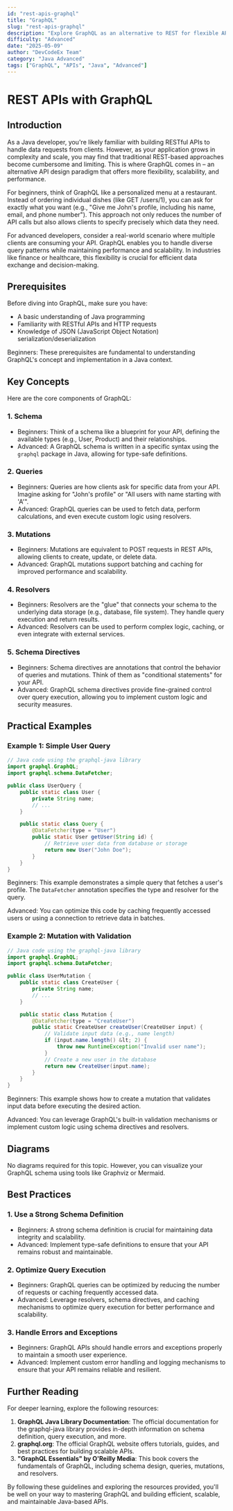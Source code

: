 ```yaml
---
id: "rest-apis-graphql"
title: "GraphQL"
slug: "rest-apis-graphql"
description: "Explore GraphQL as an alternative to REST for flexible API design."
difficulty: "Advanced"
date: "2025-05-09"
author: "DevCodeEx Team"
category: "Java Advanced"
tags: ["GraphQL", "APIs", "Java", "Advanced"]
---
```


# REST APIs with GraphQL
## Introduction

As a Java developer, you're likely familiar with building RESTful APIs to handle data requests from clients. However, as your application grows in complexity and scale, you may find that traditional REST-based approaches become cumbersome and limiting. This is where GraphQL comes in – an alternative API design paradigm that offers more flexibility, scalability, and performance.

For beginners, think of GraphQL like a personalized menu at a restaurant. Instead of ordering individual dishes (like GET /users/1), you can ask for exactly what you want (e.g., "Give me John's profile, including his name, email, and phone number"). This approach not only reduces the number of API calls but also allows clients to specify precisely which data they need.

For advanced developers, consider a real-world scenario where multiple clients are consuming your API. GraphQL enables you to handle diverse query patterns while maintaining performance and scalability. In industries like finance or healthcare, this flexibility is crucial for efficient data exchange and decision-making.

## Prerequisites

Before diving into GraphQL, make sure you have:

* A basic understanding of Java programming
* Familiarity with RESTful APIs and HTTP requests
* Knowledge of JSON (JavaScript Object Notation) serialization/deserialization

Beginners: These prerequisites are fundamental to understanding GraphQL's concept and implementation in a Java context.

## Key Concepts

Here are the core components of GraphQL:

### 1. Schema

* Beginners: Think of a schema like a blueprint for your API, defining the available types (e.g., User, Product) and their relationships.
* Advanced: A GraphQL schema is written in a specific syntax using the `graphql` package in Java, allowing for type-safe definitions.

### 2. Queries

* Beginners: Queries are how clients ask for specific data from your API. Imagine asking for "John's profile" or "All users with name starting with 'A'".
* Advanced: GraphQL queries can be used to fetch data, perform calculations, and even execute custom logic using resolvers.

### 3. Mutations

* Beginners: Mutations are equivalent to POST requests in REST APIs, allowing clients to create, update, or delete data.
* Advanced: GraphQL mutations support batching and caching for improved performance and scalability.

### 4. Resolvers

* Beginners: Resolvers are the "glue" that connects your schema to the underlying data storage (e.g., database, file system). They handle query execution and return results.
* Advanced: Resolvers can be used to perform complex logic, caching, or even integrate with external services.

### 5. Schema Directives

* Beginners: Schema directives are annotations that control the behavior of queries and mutations. Think of them as "conditional statements" for your API.
* Advanced: GraphQL schema directives provide fine-grained control over query execution, allowing you to implement custom logic and security measures.

## Practical Examples
### Example 1: Simple User Query

```java
// Java code using the graphql-java library
import graphql.GraphQL;
import graphql.schema.DataFetcher;

public class UserQuery {
    public static class User {
        private String name;
        // ...
    }

    public static class Query {
        @DataFetcher(type = "User")
        public static User getUser(String id) {
            // Retrieve user data from database or storage
            return new User("John Doe");
        }
    }
}
```

Beginners: This example demonstrates a simple query that fetches a user's profile. The `DataFetcher` annotation specifies the type and resolver for the query.

Advanced: You can optimize this code by caching frequently accessed users or using a connection to retrieve data in batches.

### Example 2: Mutation with Validation

```java
// Java code using the graphql-java library
import graphql.GraphQL;
import graphql.schema.DataFetcher;

public class UserMutation {
    public static class CreateUser {
        private String name;
        // ...
    }

    public static class Mutation {
        @DataFetcher(type = "CreateUser")
        public static CreateUser createUser(CreateUser input) {
            // Validate input data (e.g., name length)
            if (input.name.length() &lt; 2) {
                throw new RuntimeException("Invalid user name");
            }
            // Create a new user in the database
            return new CreateUser(input.name);
        }
    }
}
```

Beginners: This example shows how to create a mutation that validates input data before executing the desired action.

Advanced: You can leverage GraphQL's built-in validation mechanisms or implement custom logic using schema directives and resolvers.

## Diagrams

No diagrams required for this topic. However, you can visualize your GraphQL schema using tools like Graphviz or Mermaid.

## Best Practices
### 1. Use a Strong Schema Definition

* Beginners: A strong schema definition is crucial for maintaining data integrity and scalability.
* Advanced: Implement type-safe definitions to ensure that your API remains robust and maintainable.

### 2. Optimize Query Execution

* Beginners: GraphQL queries can be optimized by reducing the number of requests or caching frequently accessed data.
* Advanced: Leverage resolvers, schema directives, and caching mechanisms to optimize query execution for better performance and scalability.

### 3. Handle Errors and Exceptions

* Beginners: GraphQL APIs should handle errors and exceptions properly to maintain a smooth user experience.
* Advanced: Implement custom error handling and logging mechanisms to ensure that your API remains reliable and resilient.

## Further Reading

For deeper learning, explore the following resources:

1. **GraphQL Java Library Documentation**: The official documentation for the graphql-java library provides in-depth information on schema definition, query execution, and more.
2. **graphql.org**: The official GraphQL website offers tutorials, guides, and best practices for building scalable APIs.
3. **"GraphQL Essentials" by O'Reilly Media**: This book covers the fundamentals of GraphQL, including schema design, queries, mutations, and resolvers.

By following these guidelines and exploring the resources provided, you'll be well on your way to mastering GraphQL and building efficient, scalable, and maintainable Java-based APIs.